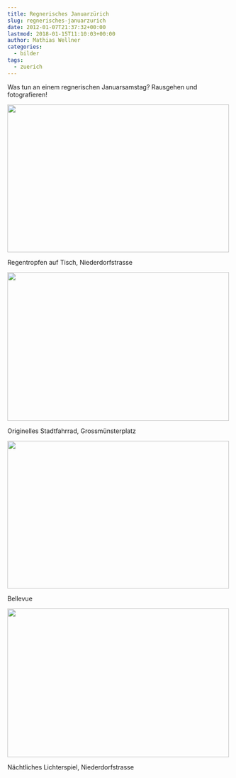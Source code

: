 ```yaml
---
title: Regnerisches Januarzürich
slug: regnerisches-januarzurich
date: 2012-01-07T21:37:32+00:00
lastmod: 2018-01-15T11:10:03+00:00
author: Mathias Wellner
categories:
  - bilder
tags:
  - zuerich
---
```

Was tun an einem regnerischen Januarsamstag? Rausgehen und fotografieren!

<div style="width: 510px" class="wp-caption aligncenter">
  <img src="https://lh6.googleusercontent.com/-W9TYoO8dVF0/TxMrCiQc-pI/AAAAAAAAAR8/g-bZaX2uqbc/s800/MW_20120107_1709.jpg" height="333" width="500" />
  
  <p class="wp-caption-text">
    Regentropfen auf Tisch, Niederdorfstrasse<br />
  </p>
</div>

<div style="width: 510px" class="wp-caption aligncenter">
  <img src="https://lh6.googleusercontent.com/-HwpJb_8rK60/TxMrCpPwTaI/AAAAAAAAASI/aD46TjJVyfQ/s800/MW_20120107_1713.jpg" height="335" width="500" />
  
  <p class="wp-caption-text">
    Originelles Stadtfahrrad, Grossmünsterplatz<br />
  </p>
</div>

<div style="width: 510px" class="wp-caption aligncenter">
  <img src="https://lh5.googleusercontent.com/-Zuchx8TwrNk/TxMrChZzo1I/AAAAAAAAASA/SfA3tZ8aNwA/s800/MW_20120107_1714.jpg" height="333" width="500" />
  
  <p class="wp-caption-text">
    Bellevue<br />
  </p>
</div>

<div style="width: 510px" class="wp-caption aligncenter">
  <img src="https://lh6.googleusercontent.com/-WmcOqfYAj-M/TxMrDNniXwI/AAAAAAAAASE/Ngf4yuPuIYc/s800/MW_20120107_1717.jpg" height="335" width="500" />
  
  <p class="wp-caption-text">
    Nächtliches Lichterspiel, Niederdorfstrasse<br />
  </p>
</div>